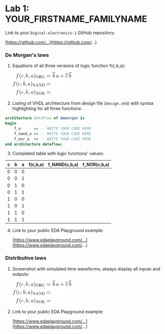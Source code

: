 # Lab 1: YOUR_FIRSTNAME_FAMILYNAME

Link to your `Digital-electronics-1` GitHub repository:

   [https://github.com/...](https://github.com/...)


### De Morgan's laws

1. Equations of all three versions of logic function f(c,b,a):

   ![Logic function](Images/equations.png)

2. Listing of VHDL architecture from design file (`design.vhd`) with syntax highlighting for all three functions:

```vhdl
architecture dataflow of demorgan is
begin
    f_o      <= -- WRITE YOUR CODE HERE
    f_nand_o <= -- WRITE YOUR CODE HERE
    f_nor_o  <= -- WRITE YOUR CODE HERE
end architecture dataflow;
```

3. Completed table with logic functions' values:

| **c** | **b** |**a** | **f(c,b,a)** | **f_NAND(c,b,a)** | **f_NOR(c,b,a)** |
| :-: | :-: | :-: | :-: | :-: | :-: |
| 0 | 0 | 0 |  |  |  |
| 0 | 0 | 1 |  |  |  |
| 0 | 1 | 0 |  |  |  |
| 0 | 1 | 1 |  |  |  |
| 1 | 0 | 0 |  |  |  |
| 1 | 0 | 1 |  |  |  |
| 1 | 1 | 0 |  |  |  |
| 1 | 1 | 1 |  |  |  |

4. Link to your public EDA Playground example:

   [https://www.edaplayground.com/...](https://www.edaplayground.com/...)


### Distributive laws

1. Screenshot with simulated time waveforms; always display all inputs and outputs:

   ![Screenshot](Images/equations.png)

2. Link to your public EDA Playground example:

   [https://www.edaplayground.com/...](https://www.edaplayground.com/...)
